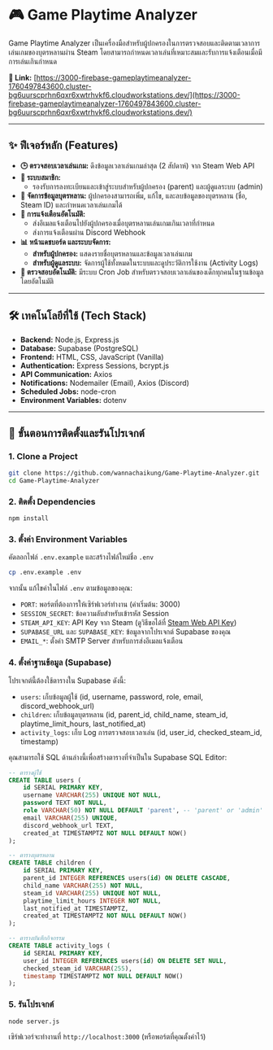 # 🎮 Game Playtime Analyzer

Game Playtime Analyzer เป็นเครื่องมือสำหรับผู้ปกครองในการตรวจสอบและติดตามเวลาการเล่นเกมของบุตรหลานผ่าน Steam โดยสามารถกำหนดเวลาเล่นที่เหมาะสมและรับการแจ้งเตือนเมื่อมีการเล่นเกินกำหนด

**🔗 Link:** [https://3000-firebase-gameplaytimeanalyzer-1760497843600.cluster-bg6uurscprhn6qxr6xwtrhvkf6.cloudworkstations.dev/](https://3000-firebase-gameplaytimeanalyzer-1760497843600.cluster-bg6uurscprhn6qxr6xwtrhvkf6.cloudworkstations.dev/)

---

## ✨ ฟีเจอร์หลัก (Features)

-   **🕒 ตรวจสอบเวลาเล่นเกม:** ดึงข้อมูลเวลาเล่นเกมล่าสุด (2 สัปดาห์) จาก Steam Web API
-   **👥 ระบบสมาชิก:**
    -   รองรับการลงทะเบียนและเข้าสู่ระบบสำหรับผู้ปกครอง (parent) และผู้ดูแลระบบ (admin)
-   **🧒 จัดการข้อมูลบุตรหลาน:** ผู้ปกครองสามารถเพิ่ม, แก้ไข, และลบข้อมูลของบุตรหลาน (ชื่อ, Steam ID) และกำหนดเวลาเล่นเกมได้
-   **🔔 การแจ้งเตือนอัตโนมัติ:**
    -   ส่งอีเมลแจ้งเตือนไปยังผู้ปกครองเมื่อบุตรหลานเล่นเกมเกินเวลาที่กำหนด
    -   ส่งการแจ้งเตือนผ่าน Discord Webhook
-   **📊 หน้าแดชบอร์ด และระบบจัดการ:**
    -   **สำหรับผู้ปกครอง:** แสดงรายชื่อบุตรหลานและข้อมูลเวลาเล่นเกม
    -   **สำหรับผู้ดูแลระบบ:** จัดการผู้ใช้ทั้งหมดในระบบและดูประวัติการใช้งาน (Activity Logs)
-   **🤖 ตรวจสอบอัตโนมัติ:** มีระบบ Cron Job สำหรับตรวจสอบเวลาเล่นของเด็กทุกคนในฐานข้อมูลโดยอัตโนมัติ

---

## 🛠️ เทคโนโลยีที่ใช้ (Tech Stack)

-   **Backend:** Node.js, Express.js
-   **Database:** Supabase (PostgreSQL)
-   **Frontend:** HTML, CSS, JavaScript (Vanilla)
-   **Authentication:** Express Sessions, bcrypt.js
-   **API Communication:** Axios
-   **Notifications:** Nodemailer (Email), Axios (Discord)
-   **Scheduled Jobs:** node-cron
-   **Environment Variables:** dotenv

---

## 🚀 ขั้นตอนการติดตั้งและรันโปรเจกต์

### 1. Clone a Project

```bash
git clone https://github.com/wannachaikung/Game-Playtime-Analyzer.git
cd Game-Playtime-Analyzer
```

### 2. ติดตั้ง Dependencies

```bash
npm install
```

### 3. ตั้งค่า Environment Variables

คัดลอกไฟล์ `.env.example` และสร้างไฟล์ใหม่ชื่อ `.env`

```bash
cp .env.example .env
```

จากนั้น แก้ไขค่าในไฟล์ `.env` ตามข้อมูลของคุณ:

-   `PORT`: พอร์ตที่ต้องการให้เซิร์ฟเวอร์ทำงาน (ค่าเริ่มต้น: 3000)
-   `SESSION_SECRET`: ข้อความลับสำหรับเข้ารหัส Session
-   `STEAM_API_KEY`: API Key จาก Steam (ดูวิธีขอได้ที่ [Steam Web API Key](https://steamcommunity.com/dev/apikey))
-   `SUPABASE_URL` และ `SUPABASE_KEY`: ข้อมูลจากโปรเจกต์ Supabase ของคุณ
-   `EMAIL_*`: ตั้งค่า SMTP Server สำหรับการส่งอีเมลแจ้งเตือน

### 4. ตั้งค่าฐานข้อมูล (Supabase)

โปรเจกต์นี้ต้องใช้ตารางใน Supabase ดังนี้:

-   `users`: เก็บข้อมูลผู้ใช้ (id, username, password, role, email, discord_webhook_url)
-   `children`: เก็บข้อมูลบุตรหลาน (id, parent_id, child_name, steam_id, playtime_limit_hours, last_notified_at)
-   `activity_logs`: เก็บ Log การตรวจสอบเวลาเล่น (id, user_id, checked_steam_id, timestamp)

คุณสามารถใช้ SQL ด้านล่างนี้เพื่อสร้างตารางที่จำเป็นใน Supabase SQL Editor:

```sql
-- ตารางผู้ใช้
CREATE TABLE users (
    id SERIAL PRIMARY KEY,
    username VARCHAR(255) UNIQUE NOT NULL,
    password TEXT NOT NULL,
    role VARCHAR(50) NOT NULL DEFAULT 'parent', -- 'parent' or 'admin'
    email VARCHAR(255) UNIQUE,
    discord_webhook_url TEXT,
    created_at TIMESTAMPTZ NOT NULL DEFAULT NOW()
);

-- ตารางบุตรหลาน
CREATE TABLE children (
    id SERIAL PRIMARY KEY,
    parent_id INTEGER REFERENCES users(id) ON DELETE CASCADE,
    child_name VARCHAR(255) NOT NULL,
    steam_id VARCHAR(255) UNIQUE NOT NULL,
    playtime_limit_hours INTEGER NOT NULL,
    last_notified_at TIMESTAMPTZ,
    created_at TIMESTAMPTZ NOT NULL DEFAULT NOW()
);

-- ตารางบันทึกกิจกรรม
CREATE TABLE activity_logs (
    id SERIAL PRIMARY KEY,
    user_id INTEGER REFERENCES users(id) ON DELETE SET NULL,
    checked_steam_id VARCHAR(255),
    timestamp TIMESTAMPTZ NOT NULL DEFAULT NOW()
);
```

### 5. รันโปรเจกต์

```bash
node server.js
```

เซิร์ฟเวอร์จะทำงานที่ `http://localhost:3000` (หรือพอร์ตที่คุณตั้งค่าไว้)